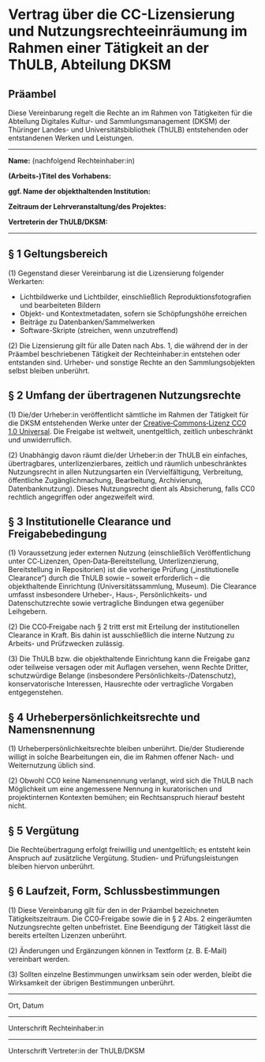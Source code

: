 # Vertrag über die CC-Lizensierung und Nutzungsrechteeinräumung im Rahmen einer Tätigkeit an der ThULB, Abteilung DKSM

## Präambel

Diese Vereinbarung regelt die Rechte an im Rahmen von Tätigkeiten für die Abteilung Digitales Kultur- und Sammlungsmanagement (DKSM) der Thüringer Landes- und Universitätsbibliothek (ThULB) entstehenden oder entstandenen Werken und Leistungen.

---

**Name:** 
(nachfolgend Rechteinhaber:in)

**(Arbeits-)Titel des Vorhabens:**

**ggf. Name der objekthaltenden Institution:**

**Zeitraum der Lehrveranstaltung/des Projektes:**

**Vertreterin der ThULB/DKSM:**

---

## § 1 Geltungsbereich

(1) Gegenstand dieser Vereinbarung ist die Lizensierung folgender Werkarten:

- Lichtbildwerke und Lichtbilder, einschließlich Reproduktionsfotografien und bearbeiteten Bildern
- Objekt- und Kontextmetadaten, sofern sie Schöpfungshöhe erreichen
- Beiträge zu Datenbanken/Sammelwerken
- Software-Skripte (streichen, wenn unzutreffend)

(2) Die Lizensierung gilt für alle Daten nach Abs. 1, die während der in der Präambel beschriebenen Tätigkeit der Rechteinhaber:in entstehen oder entstanden sind. Urheber- und sonstige Rechte an den Sammlungsobjekten selbst bleiben unberührt.

## § 2 Umfang der übertragenen Nutzungsrechte

(1) Die/der Urheber:in veröffentlicht sämtliche im Rahmen der Tätigkeit für die DKSM entstehenden Werke unter der [Creative‑Commons‑Lizenz CC0 1.0 Universal](https://creativecommons.org/publicdomain/zero/1.0/). Die Freigabe ist weltweit, unentgeltlich, zeitlich unbeschränkt und unwiderruflich. 

(2) Unabhängig davon räumt die/der Urheber:in der ThULB ein einfaches, übertragbares, unterlizenzierbares, zeitlich und räumlich unbeschränktes Nutzungsrecht in allen Nutzungsarten ein (Vervielfältigung, Verbreitung, öffentliche Zugänglichmachung, Bearbeitung, Archivierung, Datenbanknutzung). Dieses Nutzungsrecht dient als Absicherung, falls CC0 rechtlich angegriffen oder angezweifelt wird.

## § 3 Institutionelle Clearance und Freigabebedingung

(1) Voraussetzung jeder externen Nutzung (einschließlich Veröffentlichung unter CC‑Lizenzen, Open‑Data‑Bereitstellung, Unterlizenzierung, Bereitstellung in Repositorien) ist die vorherige Prüfung („institutionelle Clearance“) durch die ThULB sowie – soweit erforderlich – die objekthaltende Einrichtung (Universitätssammlung, Museum). Die Clearance umfasst insbesondere Urheber-, Haus-, Persönlichkeits- und Datenschutzrechte sowie vertragliche Bindungen etwa gegenüber Leihgebern.

(2) Die CC0‑Freigabe nach § 2 tritt erst mit Erteilung der institutionellen Clearance in Kraft. Bis dahin ist ausschließlich die interne Nutzung zu Arbeits- und Prüfzwecken zulässig.

(3) Die ThULB bzw. die objekthaltende Einrichtung kann die Freigabe ganz oder teilweise versagen oder mit Auflagen versehen, wenn Rechte Dritter, schutzwürdige Belange (insbesondere Persönlichkeits-/Datenschutz), konservatorische Interessen, Hausrechte oder vertragliche Vorgaben entgegenstehen.

## § 4 Urheberpersönlichkeitsrechte und Namensnennung

(1) Urheberpersönlichkeitsrechte bleiben unberührt. Die/der Studierende willigt in solche Bearbeitungen ein, die im Rahmen offener Nach- und Weiternutzung üblich sind.

(2) Obwohl CC0 keine Namensnennung verlangt, wird sich die ThULB nach Möglichkeit um eine angemessene Nennung in kuratorischen und projektinternen Kontexten bemühen; ein Rechtsanspruch hierauf besteht nicht.

## § 5 Vergütung

Die Rechteübertragung erfolgt freiwillig und unentgeltlich; es entsteht kein Anspruch auf zusätzliche Vergütung. Studien- und Prüfungsleistungen bleiben hiervon unberührt.

## § 6 Laufzeit, Form, Schlussbestimmungen

(1) Diese Vereinbarung gilt für den in der Präambel bezeichneten Tätigkeitszeitraum. Die CC0‑Freigabe sowie die in § 2 Abs. 2 eingeräumten Nutzungsrechte gelten unbefristet. Eine Beendigung der Tätigkeit lässt die bereits erteilten Lizenzen unberührt.

(2) Änderungen und Ergänzungen können in Textform (z. B. E‑Mail) vereinbart werden.

(3) Sollten einzelne Bestimmungen unwirksam sein oder werden, bleibt die Wirksamkeit der übrigen Bestimmungen unberührt.

---

Ort, Datum

---

Unterschrift Rechteinhaber:in

---

Unterschrift Vertreter:in der ThULB/DKSM
